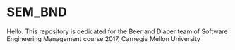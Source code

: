 # SEM_BND

Hello. This repository is dedicated for the Beer and Diaper team of Software Engineering Management course 2017, Carnegie Mellon University
